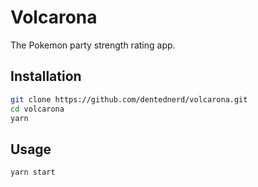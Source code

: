 # Volcarona

The Pokemon party strength rating app.

## Installation

```sh
git clone https://github.com/dentednerd/volcarona.git
cd volcarona
yarn
```

## Usage

```sh
yarn start
```
